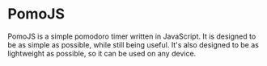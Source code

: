 # PomoJS
PomoJS is a simple pomodoro timer written in JavaScript. It is designed to be as simple as possible, while still being useful. It's also designed to be as lightweight as possible, so it can be used on any device.
